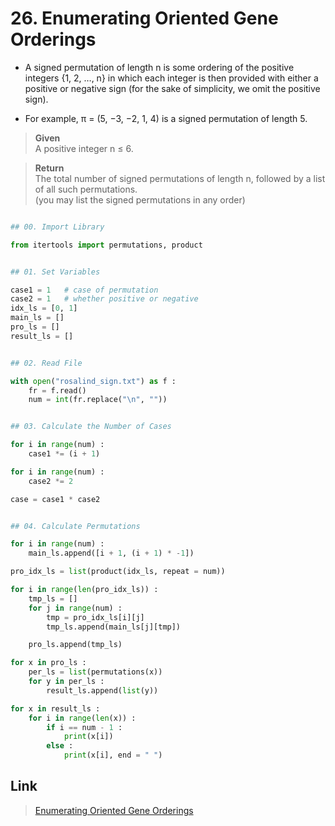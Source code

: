 # 26. Enumerating Oriented Gene Orderings

* A signed permutation of length n is some ordering of the positive integers {1, 2, …, n} in which each integer is then provided with either a positive or negative sign (for the sake of simplicity, we omit the positive sign). 

* For example, π = (5, −3, −2, 1, 4) is a signed permutation of length 5.


> **Given**    
> A positive integer n ≤ 6.

> **Return**    
> The total number of signed permutations of length n, followed by a list of all such permutations.  
(you may list the signed permutations in any order)
 
```python

## 00. Import Library

from itertools import permutations, product


## 01. Set Variables

case1 = 1	# case of permutation
case2 = 1	# whether positive or negative
idx_ls = [0, 1]
main_ls = []
pro_ls = []
result_ls = []


## 02. Read File

with open("rosalind_sign.txt") as f :
	fr = f.read()
	num = int(fr.replace("\n", ""))


## 03. Calculate the Number of Cases

for i in range(num) :
	case1 *= (i + 1)

for i in range(num) :
	case2 *= 2

case = case1 * case2


## 04. Calculate Permutations

for i in range(num) :
	main_ls.append([i + 1, (i + 1) * -1])

pro_idx_ls = list(product(idx_ls, repeat = num))

for i in range(len(pro_idx_ls)) :
	tmp_ls = []
	for j in range(num) :
		tmp = pro_idx_ls[i][j]
		tmp_ls.append(main_ls[j][tmp])

	pro_ls.append(tmp_ls)	

for x in pro_ls :
	per_ls = list(permutations(x))
	for y in per_ls :
		result_ls.append(list(y))

for x in result_ls :
	for i in range(len(x)) :
		if i == num - 1 :
			print(x[i])
		else :
			print(x[i], end = " ")

```


## Link

> [Enumerating Oriented Gene Orderings](http://rosalind.info/problems/sign/)
